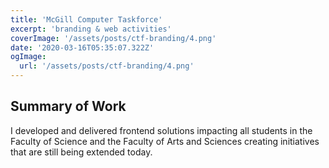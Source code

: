 ```yaml
---
title: 'McGill Computer Taskforce'
excerpt: 'branding & web activities'
coverImage: '/assets/posts/ctf-branding/4.png'
date: '2020-03-16T05:35:07.322Z'
ogImage:
  url: '/assets/posts/ctf-branding/4.png'
---
```


## Summary of Work

I developed and delivered frontend solutions impacting all students in the Faculty of Science and the Faculty of Arts and Sciences creating initiatives that are still being extended today.




